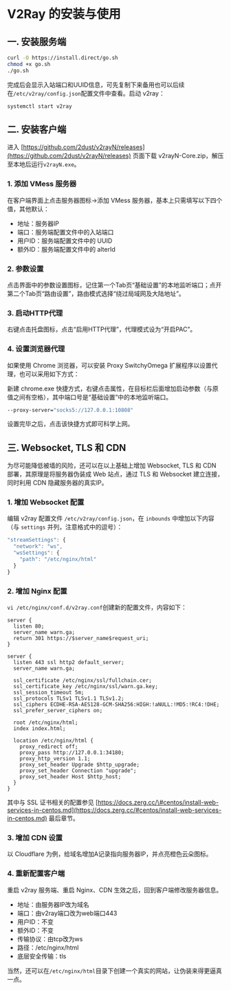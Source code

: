# V2Ray 的安装与使用

## 一. 安装服务端

```bash
curl -O https://install.direct/go.sh
chmod +x go.sh
./go.sh
```

完成后会显示入站端口和UUID信息，可先复制下来备用也可以后续在`/etc/v2ray/config.json`配置文件中查看。启动 v2ray：

```bash
systemctl start v2ray
```

## 二. 安装客户端

进入 [https://github.com/2dust/v2rayN/releases](https://github.com/2dust/v2rayN/releases) 页面下载 v2rayN-Core.zip，解压至本地后运行`v2rayN.exe`。

### 1. 添加 VMess 服务器

在客户端界面上点击服务器图标-&gt;添加 VMess 服务器，基本上只需填写以下四个值，其他默认：

* 地址：服务器IP
* 端口：服务端配置文件中的入站端口
* 用户ID：服务端配置文件中的 UUID
* 额外ID：服务端配置文件中的 alterId

### 2. 参数设置

点击界面中的参数设置图标，记住第一个Tab页“基础设置”的本地监听端口；点开第二个Tab页“路由设置”，路由模式选择“绕过局域网及大陆地址”。

### 3. 启动HTTP代理

右键点击托盘图标，点击“启用HTTP代理”，代理模式设为“开启PAC”。

### 4. 设置浏览器代理

如果使用 Chrome 浏览器，可以安装 Proxy SwitchyOmega 扩展程序以设置代理，也可以采用如下方式：

新建 chrome.exe 快捷方式，右键点击属性，在目标栏后面增加启动参数（与原值之间有空格），其中端口号是“基础设置”中的本地监听端口。

```bash
--proxy-server="socks5://127.0.0.1:10808"
```

设置完毕之后，点击该快捷方式即可科学上网。

## 三. Websocket, TLS 和 CDN

为尽可能降低被墙的风险，还可以在以上基础上增加 Websocket, TLS 和 CDN 部署，其原理是将服务器伪装成 Web 站点，通过 TLS 和 Websocket 建立连接，同时利用 CDN 隐藏服务器的真实IP。

### 1. 增加 Websocket 配置

编辑 v2ray 配置文件 `/etc/v2ray/config.json`，在 `inbounds` 中增加以下内容（与 `settings` 并列，注意格式中的逗号）：

```javascript
"streamSettings": {
  "network": "ws",
  "wsSettings": {
    "path": "/etc/nginx/html"
  }
}
```

### 2. 增加 Nginx 配置

`vi /etc/nginx/conf.d/v2ray.conf`创建新的配置文件，内容如下：

```text
server {
  listen 80;
  server_name warn.ga;
  return 301 https://$server_name$request_uri;
}

server {
  listen 443 ssl http2 default_server;
  server_name warn.ga;

  ssl_certificate /etc/nginx/ssl/fullchain.cer;
  ssl_certificate_key /etc/nginx/ssl/warn.ga.key;
  ssl_session_timeout 5m;
  ssl_protocols TLSv1 TLSv1.1 TLSv1.2;
  ssl_ciphers ECDHE-RSA-AES128-GCM-SHA256:HIGH:!aNULL:!MD5:!RC4:!DHE;
  ssl_prefer_server_ciphers on;

  root /etc/nginx/html;
  index index.html;

  location /etc/nginx/html {
    proxy_redirect off;
    proxy_pass http://127.0.0.1:34180;
    proxy_http_version 1.1;
    proxy_set_header Upgrade $http_upgrade;
    proxy_set_header Connection "upgrade";
    proxy_set_header Host $http_host;
  }
}
```

其中与 SSL 证书相关的配置参见 [https://docs.zerg.cc/\#centos/install-web-services-in-centos.md](https://docs.zerg.cc/#centos/install-web-services-in-centos.md) 最后章节。

### 3. 增加 CDN 设置

以 Cloudflare 为例，给域名增加A记录指向服务器IP，并点亮橙色云朵图标。

### 4. 重新配置客户端

重启 v2ray 服务端、重启 Nginx、CDN 生效之后，回到客户端修改服务器信息。

* 地址：由服务器IP改为域名
* 端口：由v2ray端口改为web端口443
* 用户ID：不变
* 额外ID：不变
* 传输协议：由tcp改为ws
* 路径：/etc/nginx/html
* 底层安全传输：tls

当然，还可以在`/etc/nginx/html`目录下创建一个真实的网站，让伪装来得更逼真一点。

